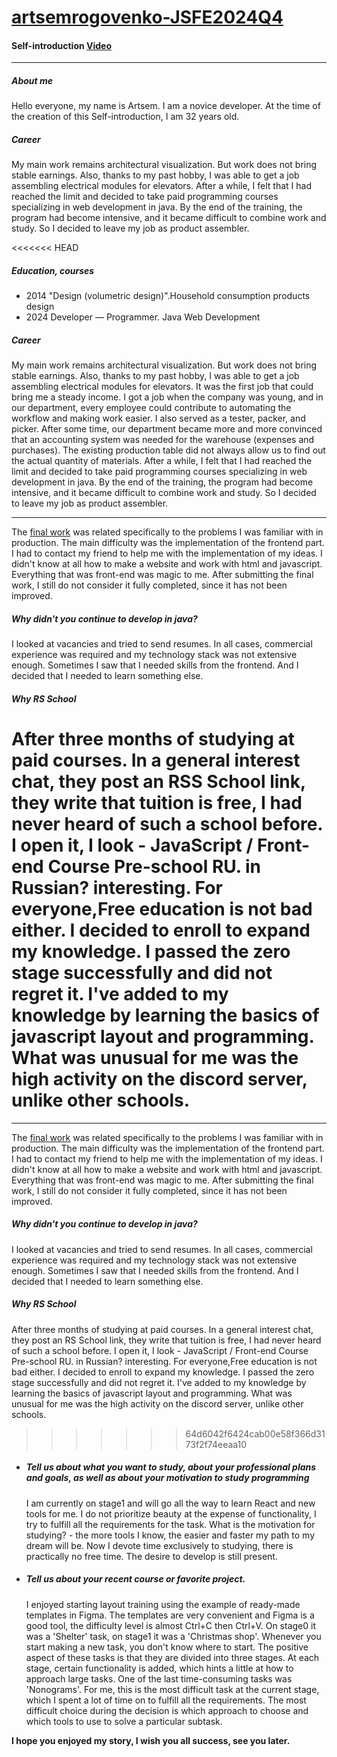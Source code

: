 # [artsemrogovenko-JSFE2024Q4](https://rolling-scopes-school.github.io/artsemrogovenko-JSFE2024Q4/)

#### Self-introduction [Video](https://youtu.be/cTk0TV_icuI)
***
##### __About me__
Hello everyone, my name is Artsem. I am a novice developer. At the time of the creation of this Self-introduction, I am 32 years old.
##### _Сareer_
  My main work remains architectural visualization. But work does not bring stable earnings. Also, thanks to my past hobby, I was able to get a job assembling electrical modules for elevators. After a while, I felt that I had reached the limit and decided to take paid programming courses specializing in web development in java. By the end of the training, the program had become intensive, and it became difficult to combine work and study. So I decided to leave my job as product assembler.

<<<<<<< HEAD
##### _Education, courses_
   -  2014 "Design (volumetric design)".Household consumption products design
   -  2024 Developer — Programmer. Java Web Development
##### _Сareer_
  My main work remains architectural visualization. But work does not bring stable earnings. Also, thanks to my past hobby, I was able to get a job assembling electrical modules for elevators. It was the first job that could bring me a steady income. I got a job when the company was young, and in our department, every employee could contribute to automating the workflow and making work easier. I also served as a tester, packer, and picker. After some time, our department became more and more convinced that an accounting system was needed for the warehouse (expenses and purchases). The existing production table did not always allow us to find out the actual quantity of materials. After a while, I felt that I had reached the limit and decided to take paid programming courses specializing in web development in java. By the end of the training, the program had become intensive, and it became difficult to combine work and study. So I decided to leave my job as product assembler.
***
  The [final work](https://docs.google.com/document/d/1wDGiCHX6xZ6ycPBtPYfOXS81kUZXJB4uF2UlLIdOllU/edit?usp=sharing) was related specifically to the problems I was familiar with in production. The main difficulty was the implementation of the frontend part. I had to contact my friend to help me with the implementation of my ideas. I didn't know at all how to make a website and work with html and javascript. Everything that was front-end was magic to me. After submitting the final work, I still do not consider it fully completed, since it has not been improved.
##### _Why didn't you continue to develop in java?_
  I looked at vacancies and tried to send resumes. In all cases, commercial experience was required and my technology stack was not extensive enough. Sometimes I saw that I needed skills from the frontend. And I decided that I needed to learn something else.
##### _Why RS School_
  After three months of studying at paid courses. In a general interest chat, they post an RSS School link, they write that tuition is free, I had never heard of such a school before. I open it, I look - JavaScript / Front-end Course Pre-school RU. in Russian? interesting. For everyone,Free education is not bad either. I decided to enroll to expand my knowledge. I passed the zero stage successfully and did not regret it. I've added to my knowledge by learning the basics of javascript layout and programming. What was unusual for me was the high activity on the discord server, unlike other schools.
=======
***
  The [final work](https://docs.google.com/document/d/1wDGiCHX6xZ6ycPBtPYfOXS81kUZXJB4uF2UlLIdOllU/edit?usp=sharing) was related specifically to the problems I was familiar with in production. The main difficulty was the implementation of the frontend part. I had to contact my friend to help me with the implementation of my ideas. I didn't know at all how to make a website and work with html and javascript. Everything that was front-end was magic to me. After submitting the final work, I still do not consider it fully completed, since it has not been improved.

##### _Why didn't you continue to develop in java?_
  I looked at vacancies and tried to send resumes. In all cases, commercial experience was required and my technology stack was not extensive enough. Sometimes I saw that I needed skills from the frontend. And I decided that I needed to learn something else.
##### _Why RS School_
  After three months of studying at paid courses. In a general interest chat, they post an RS School link, they write that tuition is free, I had never heard of such a school before. I open it, I look - JavaScript / Front-end Course Pre-school RU. in Russian? interesting. For everyone,Free education is not bad either. I decided to enroll to expand my knowledge. I passed the zero stage successfully and did not regret it. I've added to my knowledge by learning the basics of javascript layout and programming. What was unusual for me was the high activity on the discord server, unlike other schools.
>>>>>>> 64d6042f6424cab00e58f366d3173f2f74eeaa10

* ##### __Tell us about what you want to study, about your professional plans and goals, as well as about your motivation to study programming__
  I am currently on stage1 and will go all the way to learn React and new tools for me. I do not prioritize beauty at the expense of functionality, I try to fulfill all the requirements for the task. What is the motivation for studying?  - the more tools I know, the easier and faster my path to my dream will be. Now I devote time exclusively to studying, there is practically no free time. The desire to develop is still present.

* ##### __Tell us about your recent course or favorite project.__
  I enjoyed starting layout training using the example of ready-made templates in Figma. The templates are very convenient and Figma is a good tool, the difficulty level is almost Ctrl+C then Ctrl+V. On stage0 it was a 'Shelter' task, on stage1 it was a 'Christmas shop'. Whenever you start making a new task, you don't know where to start. The positive aspect of these tasks is that they are divided into three stages. At each stage, certain functionality is added, which hints a little at how to approach large tasks. One of the last time-consuming tasks was 'Nonograms'. For me, this is the most difficult task at the current stage, which I spent a lot of time on to fulfill all the requirements. The most difficult choice during the decision is which approach to choose and which tools to use to solve a particular subtask.

__I hope you enjoyed my story, I wish you all success, see you later.__